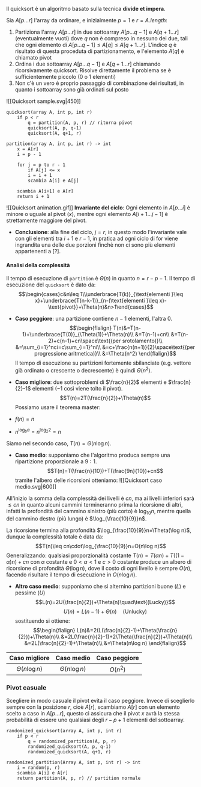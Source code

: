 Il quicksort è un algoritmo basato sulla tecnica **divide et impera**.

Sia $A[p...r]$ l'array da ordinare, e inizialmente $p=1$ e $r=A.length$:
1. Partiziona l'array $A[p ... r]$ in due sottoarray $A[p ... q-1]$ e $A[q+1 ... r]$ (eventualmente vuoti) dove $q$ non è compreso in nessuno dei due, tali che ogni elemento di $A[p ... q-1]\leq A[q]\leq A[q+1 ... r]$. L'indice $q$ è risultato di questa proceduta di partizionamento, e l'elemento $A[q]$ è chiamato pivot
2. Ordina i due sottoarray $A[p ... q-1]$ e $A[q+1 ... r]$ chiamando ricorsivamente quicksort. Risolve direttamente il problema se è sufficientemente piccolo (0 o 1 elementi)
3. Non c'è un vero è proprio passaggio di combinazione dei risultati, in quanto i sottoarray sono già ordinati sul posto

![[Quicksort sample.svg|450]]

```
quicksort(array A, int p, int r)
	if p < r
		q = partition(A, p, r) // ritorna pivot
		quicksort(A, p, q-1)
		quicksort(A, q+1, r)

partition(array A, int p, int r) -> int
	x = A[r]
	i = p - 1
	
	for j = p to r - 1
		if A[j] <= x
		i = i + 1
		scambia A[i] e A[j]
	
	scambia A[i+1] e A[r]
	return i + 1
```

![[Quicksort animation.gif]]
**Invariante del ciclo**:
Ogni elemento in $A[p ... i]$ è minore o uguale al pivot ($x$), mentre ogni elemento $A[i+1 ... j-1]$ è strettamente maggiore del pivot.

- **Conclusione**: alla fine del ciclo, $j = r$, in questo modo l'invariante vale con gli elementi tra $i+1$ e $r-1$, in pratica ad ogni ciclo di for viene ingrandita una delle due porzioni finchè non ci sono più elementi appartenenti a $[?]$.

#### Analisi della complessità
Il tempo di esecuzione di `partition` è $\Theta(n)$ in quanto $n=r-p-1$.
Il tempo di esecuzione del `quicksort` è dato da:
$$\begin{cases}c&n\leq 1\\\underbrace{T(k)}_{\text{elementi }\leq x}+\underbrace{T(n-k-1)}_{n-(\text{elementi }\leq x)-\text{pivot}}+\Theta(n)&n>1\end{cases}$$
- **Caso peggiore**: una partizione contiene $n-1$ elementi, l'altra $0$.
$$\begin{flalign}
T(n)&=T(n-1)+\underbrace{T(0)}_{\Theta(1)}+\Theta(n)\\
&=T(n-1)+cn\\
&=T(n-2)+c(n-1)+cn\space\text{(per srotolamento)}\\
&=\sum_{i=1}^nci=c\sum_{i=1}^ni\\
&=c+\frac{n(n+1)}{2}\space\text{(per progressione aritmetica)}\\
&=\Theta(n^2)
\end{flalign}$$
Il tempo di esecuzione su partizioni fortemente sbilanciate (e.g. vettore già ordinato o crescente o decrescente) è quindi $\Theta(n^2)$.

- **Caso migliore**: due sottoproblemi di $\frac{n}{2}$ elementi e $\frac{n}{2}-1$ elementi ($-1$ così viene tolto il pivot).
$$T(n)=2T(\frac{n}{2})+\Theta(n)$$
Possiamo usare il teorema master:
- $f(n)=n$
- $n^{\log_b a}=n^{\log_2 2}=n$

Siamo nel secondo caso, $T(n)=\Theta(n\log n)$.

- **Caso medio**: supponiamo che l'algoritmo produca sempre una ripartizione proporzionale a $9:1$.
$$T(n)=T(\frac{n}{10})+T(\frac{9n}{10})+cn$$
tramite l'albero delle ricorsioni otteniamo:
![[Quicksort caso medio.svg|600]]

All'inizio la somma della complessità dei livelli è $cn$, ma ai livelli inferiori sarà $\leq cn$ in quanto alcuni cammini termineranno prima la ricorsione di altri, infatti la profondità del cammino sinistro (più corto) è $\log_{10}n$, mentre quella del cammino destro (più lungo) è $\log_{\frac{10}{9}}n$.

La ricorsione termina alla profondità $\log_{\frac{10}{9}}n=\Theta(\log n)$, dunque la complessità totale è data da:
$$T(n)\leq cn\cdot\log_{\frac{10}{9}}n=O(n\log n)$$
Generalizzando: qualsiasi proporzionalità costante $T(n)=T(\alpha n)+T((1-\alpha)n)+cn$ con $\alpha$ costante e $0<\alpha<1$ e $c>0$ costante produce un albero di ricorsione di profondità $\Theta(\log n)$, dove il costo di ogni livello è sempre $O(n)$, facendo risultare il tempo di esecuzione in $O(n\log n)$.

- **Altro caso medio**: supponiamo che si alternino partizioni buone ($L$) e pessime ($U$)
$$L(n)=2U(\frac{n}{2})+\Theta(n)\quad\text{(Lucky)}$$
$$U(n)=L(n-1)+\Theta(n)\quad\text{(Unlucky)}$$
sostituendo si ottiene:
$$\begin{flalign}
L(n)&=2(L(\frac{n}{2}-1)+\Theta(\frac{n}{2}))+\Theta(n)\\
&=2L(\frac{n}{2}-1)+2\Theta(\frac{n}{2})+\Theta(n)\\
&=2L(\frac{n}{2}-1)+\Theta(n)\\
&=\Theta(n\log n)
\end{flalign}$$

|   Caso migliore   |    Caso medio     | Caso peggiore |
|:-----------------:|:-----------------:|:-------------:|
| $\Theta(n\log n)$ | $\Theta(n\log n)$ |   $O(n^2)$    |

### Pivot casuale
Scegliere in modo casuale il pivot evita il caso peggiore.
Invece di sceglierlo sempre con la posizione $r$, cioè $A[r]$, scambiamo $A[r]$ con un elemento scelto a caso in $A[p ... r]$, questo ci assicura che il pivot $x$ avrà la stessa probabilità di essere uno qualsiasi degli $r-p+1$ elementi del sottoarray.

```
randomized_quicksort(array A, int p, int r)
	if p < r
		q = randomized_partition(A, p, r)
        randomized_quicksort(A, p, q-1)
        randomized_quicksort(A, q+1, r)

randomized_partition(Array A, int p, int r) -> int
    i = random(p, r)
    scambia A[i] e A[r]
    return partition(A, p, r) // partition normale
```
